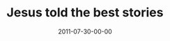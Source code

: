 ---
layout: message
category: message
series: "Jesus: The Greatest Show on Earth"
title: "Jesus told the best stories"
date: 2011-07-30-00-00
message_id: 685
audio: "http://s3.amazonaws.com/crossroads-media/message/audio/073011_1145.mp3"
audio-duration: "48:41"
program: "http://s3.amazonaws.com/crossroads-media/documents/07_30-31_11Program.pdf"
description: "We'll be hearing from people in the community about where and how they see Jesus."
video: "http://s3.amazonaws.com/crossroads-media/message/video/073011_1145.mp4"
video-duration: "48:48"
video-image: "http://s3.amazonaws.com/crossroads-media/images/073011_1145.jpg"
explicit: false
---